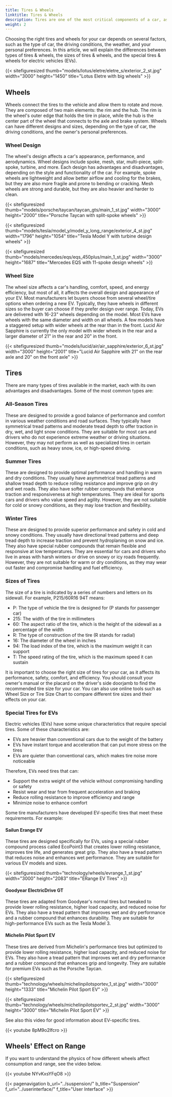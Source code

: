 ```yaml
---
title: Tires & Wheels
linktitle: Tires & Wheels
description: Tires are one of the most critical components of a car, as they affect its performance, safety, comfort, and efficiency.
weight: 2
---
```

<!-- markdownlint-disable MD033 -->

Choosing the right tires and wheels for your car depends on several factors, such as the type of car, the driving conditions, the weather, and your personal preferences. In this article, we will explain the differences between types of tires & wheels, the sizes of tires & wheels, and the special tires & wheels for electric vehicles (EVs).

{{< sitefiguresized thumb="models/lotus/eletre/eletre_s/exterior_2_st.jpg" width="3000" height="1450" title="Lotus Eletre with big wheels" >}}

## Wheels

Wheels connect the tires to the vehicle and allow them to rotate and move. They are composed of two main elements: the rim and the hub. The rim is the wheel's outer edge that holds the tire in place, while the hub is the center part of the wheel that connects to the axle and brake system. Wheels can have different designs and sizes, depending on the type of car, the driving conditions, and the owner's personal preferences.

### Wheel Design

The wheel's design affects a car's appearance, performance, and aerodynamics. Wheel designs include spoke, mesh, star, multi-piece, split-spoke, turbine, and more. Each design has advantages and disadvantages, depending on the style and functionality of the car. For example, spoke wheels are lightweight and allow better airflow and cooling for the brakes, but they are also more fragile and prone to bending or cracking. Mesh wheels are strong and durable, but they are also heavier and harder to clean.

{{< sitefiguresized thumb="models/porsche/taycan/taycan_gts/main_1_st.jpg" width="3000" height="2000" title="Porsche Taycan with split-spoke wheels" >}}

{{< sitefiguresized thumb="models/tesla/model_y/model_y_long_range/exterior_4_st.jpg" width="1796" height="1054" title="Tesla Model Y with turbine design wheels" >}}

{{< sitefiguresized thumb="models/mercedes/eqs/eqs_450plus/main_1_st.jpg" width="3000" height="1687" title="Mercedes EQS with 11-spoke design wheels" >}}

### Wheel Size

The wheel size affects a car's handling, comfort, speed, and energy efficiency, but most of all, it affects the overall design and appearance of your EV. Most manufacturers let buyers choose from several wheel/tire options when ordering a new EV. Typically, they have wheels in different sizes so the buyer can choose if they prefer design over range. Today, EVs are delivered with 16-23" wheels depending on the model. Most EVs have wheels with the same diameter and width on all wheels. A few models have a staggered setup with wider wheels at the rear than in the front. Lucid Air Sapphire is currently the only model with wider wheels in the rear and a larger diameter of 21" in the rear and 20" in the front.

{{< sitefiguresized thumb="models/lucid/air/air_sapphire/exterior_6_st.jpg" width="3000" height="2001" title="Lucid Air Sapphire with 21\" on the rear axle and 20\" on the front axle" >}}

## Tires

There are many types of tires available in the market, each with its own advantages and disadvantages. Some of the most common types are:

### All-Season Tires

These are designed to provide a good balance of performance and comfort in various weather conditions and road surfaces. They typically have symmetrical tread patterns and moderate tread depth to offer traction in dry, wet, and light snow conditions. They are suitable for most cars and drivers who do not experience extreme weather or driving situations. However, they may not perform as well as specialized tires in certain conditions, such as heavy snow, ice, or high-speed driving.

### Summer Tires

These are designed to provide optimal performance and handling in warm and dry conditions. They usually have asymmetrical tread patterns and shallow tread depth to reduce rolling resistance and improve grip on dry and wet roads. They also have softer rubber compounds that enhance traction and responsiveness at high temperatures. They are ideal for sports cars and drivers who value speed and agility. However, they are not suitable for cold or snowy conditions, as they may lose traction and flexibility.

### Winter Tires

These are designed to provide superior performance and safety in cold and snowy conditions. They usually have directional tread patterns and deep tread depth to increase traction and prevent hydroplaning on snow and ice. They also have special rubber compounds that remain flexible and responsive at low temperatures. They are essential for cars and drivers who live in areas with harsh winters or drive on snowy or icy roads frequently. However, they are not suitable for warm or dry conditions, as they may wear out faster and compromise handling and fuel efficiency.

### Sizes of Tires

The size of a tire is indicated by a series of numbers and letters on its sidewall. For example, P215/60R16 94T means:

- P: The type of vehicle the tire is designed for (P stands for passenger car)
- 215: The width of the tire in millimeters
- 60: The aspect ratio of the tire, which is the height of the sidewall as a percentage of the width
- R: The type of construction of the tire (R stands for radial)
- 16: The diameter of the wheel in inches
- 94: The load index of the tire, which is the maximum weight it can support
- T: The speed rating of the tire, which is the maximum speed it can sustain

It is important to choose the right size of tires for your car, as it affects its performance, safety, comfort, and efficiency. You should consult your owner's manual or the placard on the driver's side doorjamb to find the recommended tire size for your car. You can also use online tools such as Wheel Size or Tire Size Chart to compare different tire sizes and their effects on your car.

### Special Tires for EVs

Electric vehicles (EVs) have some unique characteristics that require special tires. Some of these characteristics are:

- EVs are heavier than conventional cars due to the weight of the battery
- EVs have instant torque and acceleration that can put more stress on the tires
- EVs are quieter than conventional cars, which makes tire noise more noticeable

Therefore, EVs need tires that can:

- Support the extra weight of the vehicle without compromising handling or safety
- Resist wear and tear from frequent acceleration and braking
- Reduce rolling resistance to improve efficiency and range
- Minimize noise to enhance comfort

Some tire manufacturers have developed EV-specific tires that meet these requirements. For example:

#### Sailun Erange EV

These tires are designed specifically for EVs, using a special rubber compound process called EcoPoint3 that creates lower rolling resistance, improves tire life, and generates great grip. They also have a tread pattern that reduces noise and enhances wet performance. They are suitable for various EV models and sizes.

{{< sitefiguresized thumb="technology/wheels/evrange_1_st.jpg" width="3000" height="2083" title="ERange EV Tires" >}}

#### Goodyear ElectricDrive GT

These tires are adapted from Goodyear's normal tires but tweaked to provide lower rolling resistance, higher load capacity, and reduced noise for EVs. They also have a tread pattern that improves wet and dry performance and a rubber compound that enhances durability. They are suitable for high-performance EVs such as the Tesla Model 3.

#### Michelin Pilot Sport EV

These tires are derived from Michelin's performance tires but optimized to provide lower rolling resistance, higher load capacity, and reduced noise for EVs. They also have a tread pattern that improves wet and dry performance and a rubber compound that enhances grip and longevity. They are suitable for premium EVs such as the Porsche Taycan.

{{< sitefiguresized thumb="technology/wheels/michelinpilotsportev_1_st.jpg" width="3000" height="1333" title="Michelin Pilot Sport EV" >}}

{{< sitefiguresized thumb="technology/wheels/michelinpilotsportev_2_st.jpg" width="3000" height="3000" title="Michelin Pilot Sport EV" >}}

See also this video for good information about EV-specific tires.

{{< youtube 8pM9o2Ifcro >}}

## Wheels' Effect on Range

If you want to understand the physics of how different wheels affect consumption and range, see the video below.

{{< youtube NYvKxsYFqO8 >}}

{{< pagenavigation b_url="../suspension/" b_title="Suspension" f_url="../userinterface/" f_title="User Interface" >}}